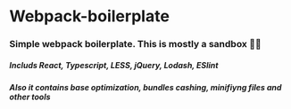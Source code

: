 # Webpack-boilerplate
### Simple webpack boilerplate. This is mostly a sandbox :mechanic:
##### Includs React, Typescript, LESS, jQuery, Lodash, ESlint
##### Also it contains base optimization, bundles cashing, minifiyng files and other tools
